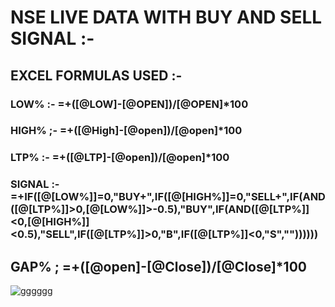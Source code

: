 # NSE LIVE DATA WITH BUY AND SELL SIGNAL :-

## EXCEL FORMULAS USED :-

### LOW% :- =+([@LOW]-[@OPEN])/[@OPEN]*100
### HIGH% ;- =+([@High]-[@open])/[@open]*100
### LTP% :- =+([@LTP]-[@open])/[@open]*100
### SIGNAL :- =+IF([@[LOW%]]=0,"BUY+",IF([@[HIGH%]]=0,"SELL+",IF(AND([@[LTP%]]>0,[@[LOW%]]>-0.5),"BUY",IF(AND([@[LTP%]]<0,[@[HIGH%]]<0.5),"SELL",IF([@[LTP%]]>0,"B",IF([@[LTP%]]<0,"S",""))))))
## GAP% ; =+([@open]-[@Close])/[@Close]*100

![gggggg](https://user-images.githubusercontent.com/48179170/130896978-6a271e4f-f9d4-4434-ae95-070fc2cdd7db.png)
